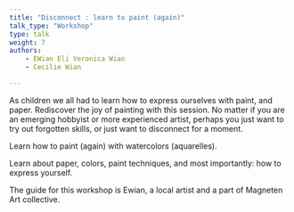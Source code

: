 ```yaml
---
title: "Disconnect : learn to paint (again)"
talk_type: "Workshop"
type: talk
weight: 7
authors:
    - EWian Eli Veronica Wian
    - Cecilie Wian

---
```

As children we all had to learn how to express ourselves with paint, and paper. Rediscover the joy of painting with this session. No matter if you are an emerging hobbyist or more experienced artist, perhaps you just want to try out forgotten skills, or just want to disconnect for a moment. 

Learn how to paint (again) with watercolors (aquarelles).
Learn about paper, colors, paint techniques, and most importantly: how to express yourself.

The guide for this workshop is Ewian, a local artist and a part of Magneten Art collective. 
